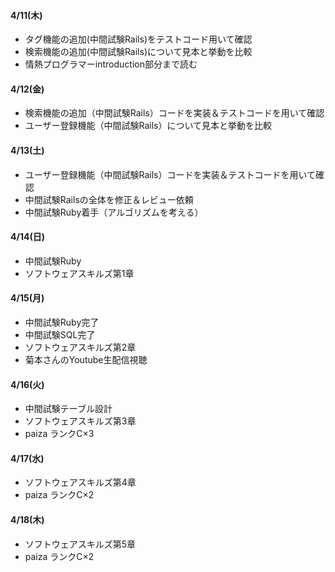 #### 4/11(木)
- タグ機能の追加(中間試験Rails)をテストコード用いて確認
- 検索機能の追加(中間試験Rails)について見本と挙動を比較
- 情熱プログラマーintroduction部分まで読む
#### 4/12(金)
- 検索機能の追加（中間試験Rails）コードを実装＆テストコードを用いて確認
- ユーザー登録機能（中間試験Rails）について見本と挙動を比較
#### 4/13(土)
- ユーザー登録機能（中間試験Rails）コードを実装＆テストコードを用いて確認
- 中間試験Railsの全体を修正＆レビュー依頼
- 中間試験Ruby着手（アルゴリズムを考える）
#### 4/14(日)
- 中間試験Ruby
- ソフトウェアスキルズ第1章
#### 4/15(月)
- 中間試験Ruby完了
- 中間試験SQL完了
- ソフトウェアスキルズ第2章
- 菊本さんのYoutube生配信視聴
#### 4/16(火)
- 中間試験テーブル設計
- ソフトウェアスキルズ第3章
- paiza ランクC×3
#### 4/17(水)
- ソフトウェアスキルズ第4章
- paiza ランクC×2
#### 4/18(木)
- ソフトウェアスキルズ第5章
- paiza ランクC×2